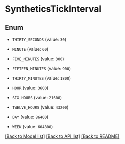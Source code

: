 # SyntheticsTickInterval

## Enum


* `THIRTY_SECONDS` (value: `30`)

* `MINUTE` (value: `60`)

* `FIVE_MINUTES` (value: `300`)

* `FIFTEEN_MINUTES` (value: `900`)

* `THIRTY_MINUTES` (value: `1800`)

* `HOUR` (value: `3600`)

* `SIX_HOURS` (value: `21600`)

* `TWELVE_HOURS` (value: `43200`)

* `DAY` (value: `86400`)

* `WEEK` (value: `604800`)


[[Back to Model list]](../README.md#documentation-for-models) [[Back to API list]](../README.md#documentation-for-api-endpoints) [[Back to README]](../README.md)



